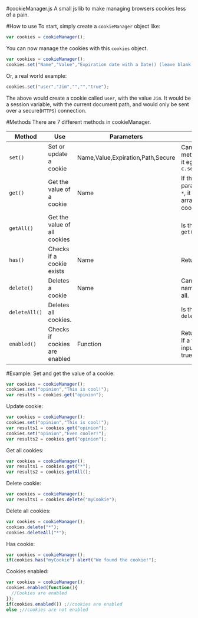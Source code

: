 #cookieManager.js
A small js lib to make managing browsers cookies less of a pain. 

#How to use
To start, simply create a `cookieManager` object like:
```javascript
var cookies = cookieManager();
```
You can now manage the cookies with this `cookies` object.
```javascript
var cookies = cookieManager();
cookies.set("Name","Value","Expiration date with a Date() (leave blank for session variable)","custom path","secure");
```
Or, a real world example:
```javascript
cookies.set("user","Jim","","","true");
```
The above would create a cookie called `user`, with the value `Jim`. It would be a session variable, with the current document path, and would only be sent over a secure(`HTTPS`) connection.

#Methods
There are 7 different methods in cookieManager.

| Method  	| Use 	| Parameters 	| Notes 	|
|---------------	|-------------------------------	|-----------------------------------	|--------------------------------------------------------------------------------	|
| `set()` 	| Set or update a cookie 	| Name,Value,Expiration,Path,Secure 	| Can have other methods chained to it eg `c.set(...).getAll()` 	|
| `get()` 	| Get the value of a cookie 	| Name 	| If the Name parameter is set to `*`, it will return an array with all cookies. 	|
| `getAll()` 	| Get the value of all cookies 	|  	| Is the same as `get("*")` 	|
| `has()` 	| Checks if a cookie exists 	| Name 	| Returns `true/false` 	|
| `delete()` 	| Deletes a cookie 	| Name 	| Can be chained. If name is `*` will delete all. 	|
| `deleteAll()` 	| Deletes all cookies. 	|  	| Is the same as `delete("*")` 	|
| `enabled()` 	| Checks if cookies are enabled 	| Function 	| Returns `true/false`. If a function is inputted, it runs if true. 	|

#Example:
Set and get the value of a cookie:
```javascript
var cookies = cookieManager();
cookies.set("opinion","This is cool!");
var results = cookies.get("opinion");
```
Update cookie:
```javascript
var cookies = cookieManager();
cookies.set("opinion","This is cool!");
var results1 = cookies.get("opinion");
cookies.set("opinion","Even cooler!");
var results2 = cookies.get("opinion");
```
Get all cookies:
```javascript
var cookies = cookieManager();
var results1 = cookies.get("*");
var results2 = cookies.getAll();
```
Delete cookie:
```javascript
var cookies = cookieManager();
var results1 = cookies.delete("myCookie");
```
Delete all cookies:
```javascript
var cookies = cookieManager();
cookies.delete("*");
cookies.deleteAll("*");
```
Has cookie:
```javascript
var cookies = cookieManager();
if(cookies.has("myCookie") alert("We found the cookie!");
```
Cookies enabled:
```javascript
var cookies = cookieManager();
cookies.enabled(function(){
  //Cookies are enabled
});
if(cookies.enabled()) ;//cookies are enabled
else ;//cookies are not enabled
```
